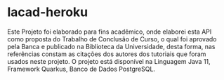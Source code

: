 # lacad-heroku
Este Projeto foi elaborado para fins acadêmico, onde elaborei esta API como proposta do Trabalho de Conclusão de Curso, o qual foi aprovado pela Banca e publicado na Biblioteca da Universidade, desta forma, nas referências constam as citações dos autores dos tutoriais que foram usados neste projeto.
O projeto está disponível na Linguagem Java 11, Framework Quarkus, Banco de Dados PostgreSQL.

